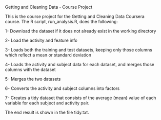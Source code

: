 Getting and Cleaning Data - Course Project

This is the course project for the Getting and Cleaning Data Coursera course. The R script, run_analysis.R, does the following:

1- Download the dataset if it does not already exist in the working directory

2- Load the activity and feature info

3- Loads both the training and test datasets, keeping only those columns which reflect a mean or standard deviation

4- Loads the activity and subject data for each dataset, and merges those columns with the dataset

5- Merges the two datasets

6- Converts the activity and subject columns into factors

7- Creates a tidy dataset that consists of the average (mean) value of each variable for each subject and activity pair.

The end result is shown in the file tidy.txt.
